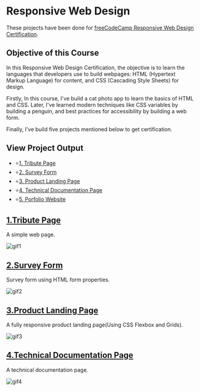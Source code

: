# Responsive Web Design

These projects have been done for [freeCodeCamp Responsive Web Design Certification](https://www.freecodecamp.org/learn/responsive-web-design).

## Objective of this Course

In this Responsive Web Design Certification, the objective is to learn the languages that developers use to build webpages: HTML (Hypertext Markup Language) for content, and CSS (Cascading Style Sheets) for design.

Firstly, In this course, I've build a cat photo app to learn the basics of HTML and CSS. Later, I've learned modern techniques like CSS variables by building a penguin, and best practices for accessibility by building a web form.

Finally, I've build five projects mentioned below to get certification.

## View Project Output

- ⭐[1. Tribute Page](https://saloni-15.github.io/Frontend-practice-HTML-CSS/Tribute-Page/index1.html)
- ⭐[2. Survey Form](https://saloni-15.github.io/Frontend-practice-HTML-CSS/Survey-Form/index2.html)
- ⭐[3. Product Landing Page](https://saloni-15.github.io/Frontend-practice-HTML-CSS/Product-Landing-Page/index3.html)
- ⭐[4. Technical Documentation Page](https://saloni-15.github.io/Frontend-practice-HTML-CSS/Technical-documentation-page/index4.html)
- ⭐[5. Porfolio Website](https://saloni-15.github.io/Frontend-practice-HTML-CSS/Portfolio%20website/index5.html)

## [1.Tribute Page](https://github.com/saloni-15/Frontend-practice-HTML-CSS/tree/main/Tribute-Page)

A simple web page.

![gif1](https://github.com/saloni-15/Frontend-practice-HTML-CSS/blob/main/assets/tribute.gif)

## [2.Survey Form](https://github.com/saloni-15/Frontend-practice-HTML-CSS/tree/main/Survey-Form)

Survey form using HTML form properties.

![gif2](https://github.com/saloni-15/Frontend-practice-HTML-CSS/blob/main/assets/form.gif)

## [3.Product Landing Page](https://github.com/saloni-15/Frontend-practice-HTML-CSS/tree/main/Product-Landing-Page)

A fully responsive product landing page(Using CSS Flexbox and Grids).

![gif3](https://github.com/saloni-15/Frontend-practice-HTML-CSS/blob/main/assets/product.gif)

## [4.Technical Documentation Page](https://github.com/saloni-15/Frontend-practice-HTML-CSS/tree/main/Technical-documentation-page)

A technical documentation page.

![gif4](https://github.com/saloni-15/Frontend-practice-HTML-CSS/blob/main/assets/documentation.gif)
